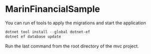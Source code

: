 # MarinFinancialSample

You can run ef tools to apply the migrations and start the application
```powershell
dotnet tool install --global dotnet-ef
dotnet ef database update
```
Run the last command from the root directory of the mvc project.